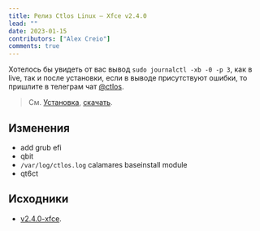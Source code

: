 ```yaml
---
title: Релиз Ctlos Linux — Xfce v2.4.0
lead: ""
date: 2023-01-15
contributors: ["Alex Creio"]
comments: true
---
```


Хотелось бы увидеть от вас вывод `sudo journalctl -xb -0 -p 3`, как в live, так и после установки, если в выводе присутствуют ошибки, то пришлите в телеграм чат [@ctlos](https://telegram.me/ctlos).

> См. [Установка](/wiki/install/install-ctlos/), [скачать](/get/).

## Изменения

- add grub efi
- qbit
- `/var/log/ctlos.log` calamares baseinstall module
- qt6ct

## Исходники

- [v2.4.0-xfce](https://github.com/ctlos/ctlosiso/tree/v2.4.0-xfce).
